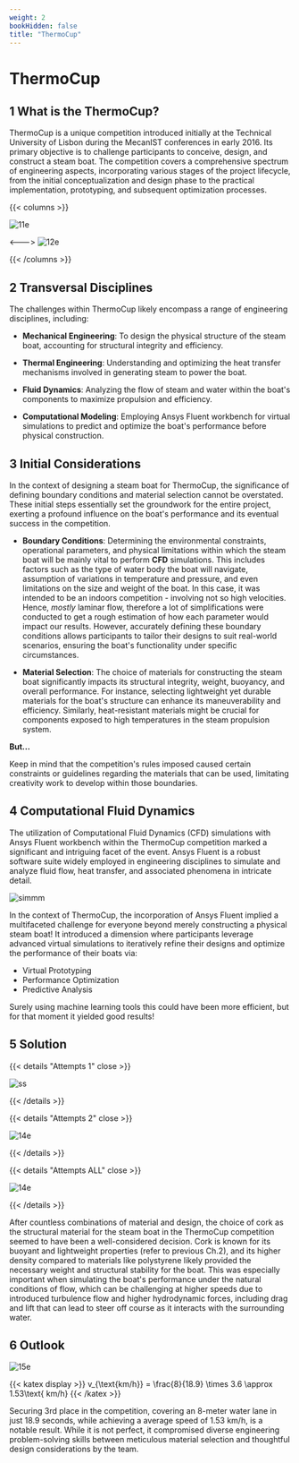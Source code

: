 ```yaml
---
weight: 2
bookHidden: false
title: "ThermoCup"
---
```


# **ThermoCup**

## 1 What is the ThermoCup?

ThermoCup is a unique competition introduced initially at the Technical University of Lisbon during the MecanIST conferences in early 2016. Its primary objective is to challenge participants to conceive, design, and construct a steam boat. The competition covers a comprehensive spectrum of engineering aspects, incorporating various stages of the project lifecycle, from the initial conceptualization and design phase to the practical implementation, prototyping, and subsequent optimization processes.

{{< columns >}}

![11e](https://live.staticflickr.com/65535/53336443281_ef63a9f75e.jpg)

<--->
![12e](https://live.staticflickr.com/65535/53336908180_08d5489b12_n.jpg)

{{< /columns >}}

## 2 Transversal Disciplines

The challenges within ThermoCup likely encompass a range of engineering disciplines, including:

- **Mechanical Engineering**: To design the physical structure of the steam boat, accounting for structural integrity and efficiency.

- **Thermal Engineering**: Understanding and optimizing the heat transfer mechanisms involved in generating steam to power the boat.

- **Fluid Dynamics**: Analyzing the flow of steam and water within the boat's components to maximize propulsion and efficiency.

- **Computational Modeling**: Employing Ansys Fluent workbench for virtual simulations to predict and optimize the boat's performance before physical construction.

## 3 Initial Considerations

In the context of designing a steam boat for ThermoCup, the significance of defining boundary conditions and material selection cannot be overstated. These initial steps essentially set the groundwork for the entire project, exerting a profound influence on the boat's performance and its eventual success in the competition.

- **Boundary Conditions**: Determining the environmental constraints, operational parameters, and physical limitations within which the steam boat will be mainly vital to perform **CFD** simulations. This includes factors such as the type of water body the boat will navigate, assumption of variations in temperature and pressure, and even limitations on the size and weight of the boat. In this case, it was intended to be an indoors competition - involving not so high velocities. Hence, *mostly* laminar flow, therefore a lot of simplifications were conducted to get a rough estimation of how each parameter would impact our results. However, accurately defining these boundary conditions allows participants to tailor their designs to suit real-world scenarios, ensuring the boat's functionality under specific circumstances.

- **Material Selection**: The choice of materials for constructing the steam boat significantly impacts its structural integrity, weight, buoyancy, and overall performance. For instance, selecting lightweight yet durable materials for the boat's structure can enhance its maneuverability and efficiency. Similarly, heat-resistant materials might be crucial for components exposed to high temperatures in the steam propulsion system.

 **But...**

Keep in mind that the competition's rules imposed caused certain constraints or guidelines regarding the materials that can be used, limitating creativity work to develop within those boundaries.



## 4 Computational Fluid Dynamics

The utilization of Computational Fluid Dynamics (CFD) simulations with Ansys Fluent workbench within the ThermoCup competition marked a significant and intriguing facet of the event. Ansys Fluent is a robust software suite widely employed in engineering disciplines to simulate and analyze fluid flow, heat transfer, and associated phenomena in intricate detail.

![simmm](https://8020engineering.com/wp-content/uploads/2018/10/8to15knots.gif)

In the context of ThermoCup, the incorporation of Ansys Fluent implied a multifaceted challenge for everyone beyond merely constructing a physical steam boat! It introduced a dimension where participants leverage advanced virtual simulations to iteratively refine their designs and optimize the performance of their boats via:

- Virtual Prototyping
- Performance Optimization
- Predictive Analysis

Surely using machine learning tools this could have been more efficient, but for that moment it yielded good results!


## 5 Solution

{{< details "Attempts 1" close >}}

![ss](https://live.staticflickr.com/65535/53336960300_e441411f17_w.jpg)

{{< /details >}}

{{< details "Attempts 2" close >}}

![14e](https://live.staticflickr.com/65535/53335570407_8c8504613f_c.jpg)

{{< /details >}}

{{< details "Attempts ALL" close >}}

![14e](https://live.staticflickr.com/65535/53335622417_63e481330f_w.jpg)

{{< /details >}}


After countless combinations of material and design, the choice of cork as the structural material for the steam boat in the ThermoCup competition seemed to have been a well-considered decision. Cork is known for its buoyant and lightweight properties (refer to previous Ch.2), and its higher density compared to materials like polystyrene likely provided the necessary weight and structural stability for the boat. This was especially important when simulating the boat's performance under the natural conditions of flow, which can be challenging at higher speeds due to introduced turbulence flow and higher hydrodynamic forces, including drag and lift that can lead to steer off course as it interacts with the surrounding water.



## 6 Outlook

![15e](https://live.staticflickr.com/65535/53336678438_b04bd3672c_c.jpg)

{{< katex display >}}
v_{\text{km/h}} = \frac{8}{18.9} \times 3.6 \approx 1.53\text{ km/h}
{{< /katex >}}

Securing 3rd place in the competition, covering an 8-meter water lane in just 18.9 seconds, while achieving a average speed of 1.53 km/h, is a notable result. While it is not perfect, it compromised diverse engineering problem-solving skills between meticulous material selection and thoughtful design considerations by the team. 
